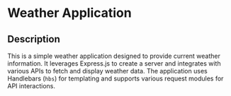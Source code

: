 # Weather Application

## Description

This is a simple weather application designed to provide current weather information. It leverages Express.js to create a server and integrates with various APIs to fetch and display weather data. The application uses Handlebars (`hbs`) for templating and supports various request modules for API interactions.
